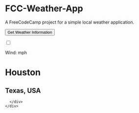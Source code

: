 # FCC-Weather-App
A FreeCodeCamp project for a simple local weather application.

<head>
  <title>Local Weather</title>
  <meta name="viewport" content="width=device-width, initial-scale=1">
  <link href='https://fonts.googleapis.com/css?family=Sofia' rel='stylesheet'>
</head>

<body class="img-responsive">
  <div id="button">
    <button id="getWeather">Get Weather Information</button>
  </div>
  <!--<p id=message2></p>-->
  <div class="container-fluid">
    <div id="appBlock" class="jumbo">
      <div id="appContent" class="row">
        <!--Need to look at media queries to add the div below properly-->
        <div id="rightContent" class="col-12 col-m-12 col-r-12">
          <p id="ActTemp"><span id="temp"></span><span id=deg></span><span id="tempUnit" class="tempUnit"></span></p>
          <label id=switchTemp class=toggleSwitch>
          <input type=checkbox check>
            <span class="sliderBall"></span>
        </label>
          <p><span id="appTemp"></span><span id=deg2></span><span class="tempUnit"></span></p>
          <p id="weather"></p>
          <p><span id="windText">Wind: </span><span id="windSpeed"></span><span id="windUnit"> mph</span></p>
        </div>
        <div id="centerContent" class="col-12 col-m-12 col-r-12">
          <h1 id="City">Houston</h1>
          <h2 id="fullLocation">Texas, USA</h2>
        </div>
        <div id="leftContent" class="col-12 col-m-12 col-r-12">
          <p id="Time"></p>
          <p id="dayDate"></p>
        </div>

      </div>
    </div>
  </div>
</body>
